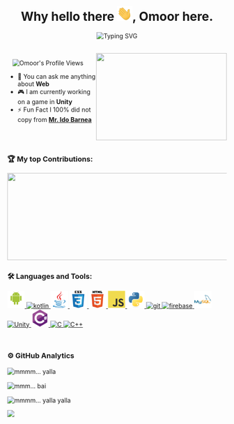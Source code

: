 <h1 align="center">
Why hello there <img width="35" src="https://github.com/1999AZZAR/1999AZZAR/blob/main/resources/img/waving.gif">,
Omoor here.
</h1>
<p align="center">
  <img src="https://readme-typing-svg.herokuapp.com?font=Fira+Code&pause=1000&width=435&lines=Program+Engineering+Student;8th+Place+in+CodeGuru+2021;Web+%26+Game+Developer" alt="Typing SVG" /></a>
</p>

<br/>

<a href="https://omoorion.github.io/threejseffects/">
<img align="right" 
src = "https://omoorion.github.io/omoor.github.io/Images/omerot.png"
width=300 height=200/>
</a>

<p align="left">
&nbsp;&nbsp;&nbsp;<img src="https://komarev.com/ghpvc/?username=omoorion&label=Profile%20views&color=0e75b6&style=flat" alt="Omoor's Profile Views"/>
</p>

- 💬 You can ask me anything about **Web**
- 🎮 I am currently working on a game in **Unity**
- ⚡ Fun Fact I 100% did not copy from **[Mr. Ido Barnea](https://github.com/Ido-Barnea/)**

<br/>
<br/>

<h3 align="left"> 
🏆 My top Contributions: 
</h3>


<a href="https://skyline.github.com/Omoorion/2022/">
<img
src = "https://i.ibb.co/dJZBWZ1/My-Contributions-Github2021-Omoor.png"
width=600 height=200/>
</a>

<h3 align="left">🛠️ Languages and Tools:</h3>

<p align="left">
  
<a href="https://developer.android.com" target="_blank" rel="noreferrer"> <img src="https://raw.githubusercontent.com/devicons/devicon/master/icons/android/android-original-wordmark.svg" alt="android" width="40" height="40"/> </a>
<a href="https://kotlinlang.org" target="_blank" rel="noreferrer"> <img src="https://www.vectorlogo.zone/logos/kotlinlang/kotlinlang-icon.svg" alt="kotlin" width="40" height="40"/> </a>
<a href="https://www.java.com" target="_blank" rel="noreferrer"> <img src="https://raw.githubusercontent.com/devicons/devicon/master/icons/java/java-original.svg" alt="java" width="40" height="40"/> </a>
<a href="https://www.w3schools.com/css/" target="_blank" rel="noreferrer"> <img src="https://raw.githubusercontent.com/devicons/devicon/master/icons/css3/css3-original-wordmark.svg" alt="css3" width="40" height="40"/> </a>
<a href="https://www.w3.org/html/" target="_blank" rel="noreferrer"> <img src="https://raw.githubusercontent.com/devicons/devicon/master/icons/html5/html5-original-wordmark.svg" alt="html5" width="40" height="40"/> </a> 
<a href="https://developer.mozilla.org/en-US/docs/Web/JavaScript" target="_blank" rel="noreferrer"> <img src="https://raw.githubusercontent.com/devicons/devicon/master/icons/javascript/javascript-original.svg" alt="javascript" width="40" height="40"/> </a> 
<a href="https://www.python.org" target="_blank" rel="noreferrer"> <img src="https://raw.githubusercontent.com/devicons/devicon/master/icons/python/python-original.svg" alt="python" width="40" height="40"/> </a>
<a href="https://git-scm.com/" target="_blank" rel="noreferrer"> <img src="https://www.vectorlogo.zone/logos/git-scm/git-scm-icon.svg" alt="git" width="40" height="40"/> </a>
<a href="https://firebase.google.com/" target="_blank" rel="noreferrer"> <img src="https://www.vectorlogo.zone/logos/firebase/firebase-icon.svg" alt="firebase" width="40" height="40"/> </a>
<a href="https://www.mysql.com/" target="_blank" rel="noreferrer"> <img src="https://raw.githubusercontent.com/devicons/devicon/master/icons/mysql/mysql-original-wordmark.svg" alt="mysql" width="40" height="40"/> </a>
<a href="https://unity.com/" target="_blank" rel="noreferrer"> <img src="https://cdn.freebiesupply.com/logos/large/2x/unity-69-logo-png-transparent.png" alt="Unity" width="40" height="40"/> </a>
<a href="https://www.w3schools.com/cs/" target="_blank" rel="noreferrer"> <img src="https://raw.githubusercontent.com/devicons/devicon/master/icons/csharp/csharp-original.svg" alt="csharp" width="40" height="40"/> </a>
<a href="https://www.learn-c.org/" target="_blank" rel="noreferrer"> <img src="https://raw.githubusercontent.com/abrahamcalf/programming-languages-logos/30a0ecf99188be99a3c75a00efb5be61eca9c382/src/c/c.svg" alt="C" width="40" height="40"/> </a>
<a href="https://cplusplus.com/" target="_blank" rel="noreferrer"> <img src="https://raw.githubusercontent.com/abrahamcalf/programming-languages-logos/30a0ecf99188be99a3c75a00efb5be61eca9c382/src/cpp/cpp.svg" alt="C++" width="40" height="40"/> </a>
  
</p>

<br/>
<h3 align="left">⚙️ GitHub Analytics</h3>
<p><img align="center" src="https://github-readme-stats.vercel.app/api/top-langs?username=omoorion&show_icons=true&theme=dark&color='blue'&locale=en&layout=compact" alt="mmmm... yalla" /></p>

<p><img align="center" src="https://github-readme-stats.vercel.app/api?username=omoorion&show_icons=true&theme=dark&locale=en" alt="mmm... bai" /></p>

<p><img align="center" src="https://github-readme-streak-stats.herokuapp.com/?user=omoorion&theme=dark" alt="mmmm... yalla yalla" /></p>

<p><img src="https://github-profile-trophy.vercel.app/?username=Omoorion&theme=juicyfresh&no-bg=true" /></
